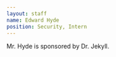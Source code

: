 ```yaml
---
layout: staff
name: Edward Hyde
position: Security, Intern
---
```


Mr. Hyde is sponsored by Dr. Jekyll.

